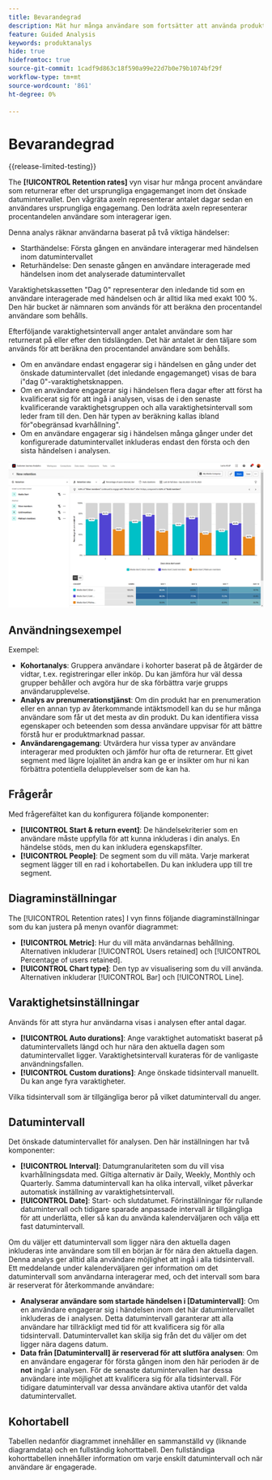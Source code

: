 ```yaml
---
title: Bevarandegrad
description: Mät hur många användare som fortsätter att använda produkten.
feature: Guided Analysis
keywords: produktanalys
hide: true
hidefromtoc: true
source-git-commit: 1cadf9d863c18f590a99e22d7b0e79b1074bf29f
workflow-type: tm+mt
source-wordcount: '861'
ht-degree: 0%

---
```


# Bevarandegrad

{{release-limited-testing}}

The **[!UICONTROL Retention rates]** vyn visar hur många procent användare som returnerar efter det ursprungliga engagemanget inom det önskade datumintervallet. Den vågräta axeln representerar antalet dagar sedan en användares ursprungliga engagemang. Den lodräta axeln representerar procentandelen användare som interagerar igen.

Denna analys räknar användarna baserat på två viktiga händelser:

* Starthändelse: Första gången en användare interagerar med händelsen inom datumintervallet
* Returhändelse: Den senaste gången en användare interagerade med händelsen inom det analyserade datumintervallet

Varaktighetskassetten &quot;Dag 0&quot; representerar den inledande tid som en användare interagerade med händelsen och är alltid lika med exakt 100 %. Den här bucket är nämnaren som används för att beräkna den procentandel användare som behålls.

Efterföljande varaktighetsintervall anger antalet användare som har returnerat på eller efter den tidslängden. Det här antalet är den täljare som används för att beräkna den procentandel användare som behålls.

* Om en användare endast engagerar sig i händelsen en gång under det önskade datumintervallet (det inledande engagemanget) visas de bara i&quot;dag 0&quot;-varaktighetsknappen.
* Om en användare engagerar sig i händelsen flera dagar efter att först ha kvalificerat sig för att ingå i analysen, visas de i den senaste kvalificerande varaktighetsgruppen och alla varaktighetsintervall som leder fram till den. Den här typen av beräkning kallas ibland för&quot;obegränsad kvarhållning&quot;.
* Om en användare engagerar sig i händelsen många gånger under det konfigurerade datumintervallet inkluderas endast den första och den sista händelsen i analysen.

![Bevarandefrekvens, bild](../assets/retention-rates.png)

## Användningsexempel

Exempel:

* **Kohortanalys**: Gruppera användare i kohorter baserat på de åtgärder de vidtar, t.ex. registreringar eller inköp. Du kan jämföra hur väl dessa grupper behåller och avgöra hur de ska förbättra varje grupps användarupplevelse.
* **Analys av prenumerationstjänst**: Om din produkt har en prenumeration eller en annan typ av återkommande intäktsmodell kan du se hur många användare som får ut det mesta av din produkt. Du kan identifiera vissa egenskaper och beteenden som dessa användare uppvisar för att bättre förstå hur er produktmarknad passar.
* **Användarengagemang**: Utvärdera hur vissa typer av användare interagerar med produkten och jämför hur ofta de returnerar. Ett givet segment med lägre lojalitet än andra kan ge er insikter om hur ni kan förbättra potentiella delupplevelser som de kan ha.

## Frågerår

Med frågerefältet kan du konfigurera följande komponenter:

* **[!UICONTROL Start & return event]**: De händelsekriterier som en användare måste uppfylla för att kunna inkluderas i din analys. En händelse stöds, men du kan inkludera egenskapsfilter.
* **[!UICONTROL People]**: De segment som du vill mäta. Varje markerat segment lägger till en rad i kohortabellen. Du kan inkludera upp till tre segment.

## Diagraminställningar

The [!UICONTROL Retention rates] I vyn finns följande diagraminställningar som du kan justera på menyn ovanför diagrammet:

* **[!UICONTROL Metric]**: Hur du vill mäta användarnas behållning. Alternativen inkluderar [!UICONTROL Users retained] och [!UICONTROL Percentage of users retained].
* **[!UICONTROL Chart type]**: Den typ av visualisering som du vill använda. Alternativen inkluderar [!UICONTROL Bar] och [!UICONTROL Line].

## Varaktighetsinställningar

Används för att styra hur användarna visas i analysen efter antal dagar.

* **[!UICONTROL Auto durations]**: Ange varaktighet automatiskt baserat på datumintervallets längd och hur nära den aktuella dagen som datumintervallet ligger. Varaktighetsintervall kurateras för de vanligaste användningsfallen.
* **[!UICONTROL Custom durations]**: Ange önskade tidsintervall manuellt. Du kan ange fyra varaktigheter.

Vilka tidsintervall som är tillgängliga beror på vilket datumintervall du anger.

## Datumintervall

Det önskade datumintervallet för analysen. Den här inställningen har två komponenter:

* **[!UICONTROL Interval]**: Datumgranulariteten som du vill visa kvarhållningsdata med. Giltiga alternativ är Daily, Weekly, Monthly och Quarterly. Samma datumintervall kan ha olika intervall, vilket påverkar automatisk inställning av varaktighetsintervall.
* **[!UICONTROL Date]**: Start- och slutdatumet. Förinställningar för rullande datumintervall och tidigare sparade anpassade intervall är tillgängliga för att underlätta, eller så kan du använda kalenderväljaren och välja ett fast datumintervall.

Om du väljer ett datumintervall som ligger nära den aktuella dagen inkluderas inte användare som till en början är för nära den aktuella dagen. Denna analys ger alltid alla användare möjlighet att ingå i alla tidsintervall. Ett meddelande under kalenderväljaren ger information om det datumintervall som användarna interagerar med, och det intervall som bara är reserverat för återkommande användare:

* **Analyserar användare som startade händelsen i [Datumintervall]**: Om en användare engagerar sig i händelsen inom det här datumintervallet inkluderas de i analysen. Detta datumintervall garanterar att alla användare har tillräckligt med tid för att kvalificera sig för alla tidsintervall. Datumintervallet kan skilja sig från det du väljer om det ligger nära dagens datum.
* **Data från [Datumintervall] är reserverad för att slutföra analysen**: Om en användare engagerar för första gången inom den här perioden är de **not** ingår i analysen. För de senaste datumintervallen har dessa användare inte möjlighet att kvalificera sig för alla tidsintervall. För tidigare datumintervall var dessa användare aktiva utanför det valda datumintervallet.

## Kohortabell

Tabellen nedanför diagrammet innehåller en sammanställd vy (liknande diagramdata) och en fullständig kohorttabell. Den fullständiga kohorttabellen innehåller information om varje enskilt datumintervall och när användare är engagerade.

